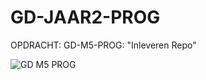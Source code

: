 # GD-JAAR2-PROG


OPDRACHT: GD-M5-PROG: "Inleveren Repo"

![GD M5 PROG](https://github.com/user-attachments/assets/7a3049bb-6e66-4c9e-835d-6ebe34d694fe)
